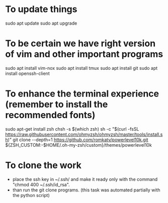 # To update things
sudo apt update
sudo apt upgrade

# To be certain we have right version of vim and other important programs
sudo apt install vim-nox
sudo apt install tmux 
sudo apt install git
sudo apt install openssh-client

# To enhance the terminal experience (remember to install the recommended fonts)
sudo apt-get install zsh
chsh -s $(which zsh) 
sh -c "$(curl -fsSL https://raw.githubusercontent.com/ohmyzsh/ohmyzsh/master/tools/install.sh)"
git clone --depth=1 https://github.com/romkatv/powerlevel10k.git ${ZSH_CUSTOM:-$HOME/.oh-my-zsh/custom}/themes/powerlevel10k

# To clone the work
- place the ssh key in ~/.ssh/ and make it ready only with the command "chmod 400 ~/.ssh/id_rsa".
- than run the git clone programs. (this task was automated partially with the python script)
